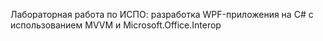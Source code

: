Лабораторная работа по ИСПО: разработка WPF-приложения на C# с использованием MVVM и Microsoft.Office.Interop

